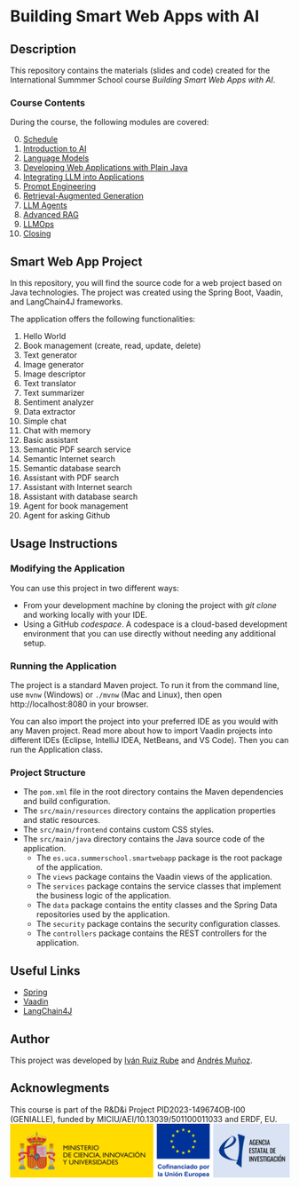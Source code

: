 # Building Smart Web Apps with AI

## Description
This repository contains the materials (slides and code) created for the International Summmer School course *Building 
Smart 
Web Apps with AI*.

### Course Contents
During the course, the following modules are covered:

0. [Schedule](./slides/0-Schedule.pdf)
1. [Introduction to AI](./slides/1-Introduction-to-AI.pdf)
2. [Language Models](./slides/2-Language-Models.pdf)
3. [Developing Web Applications with Plain Java](./slides/3-Developing-Web-Applications-with-Plain-Java.pdf)
4. [Integrating LLM into Applications](./slides/4-Integrating-LLM-in-applications.pdf)
5. [Prompt Engineering](./slides/5-Prompt-Engineering.pdf)
6. [Retrieval-Augmented Generation](./slides/6-Retrieval-Augmented-Generation-RAG.pdf)
7. [LLM Agents](./slides/7-LLM-Agents.pdf)
8. [Advanced RAG](./slides/8-Advanced-RAG.pdf)
9. [LLMOps](./slides/9-LLM-Ops.pdf)
10. [Closing](./slides/10-Closing.pdf)

## Smart Web App Project
In this repository, you will find the source code for a web project based on Java technologies.
The project was created using the Spring Boot, Vaadin, and LangChain4J frameworks.

The application offers the following functionalities:
1. Hello World
2. Book management (create, read, update, delete)
3. Text generator
4. Image generator
3. Image descriptor
4. Text translator
5. Text summarizer
6. Sentiment analyzer
7. Data extractor
8. Simple chat
9. Chat with memory
10. Basic assistant
11. Semantic PDF search service
12. Semantic Internet search 
13. Semantic database search
12. Assistant with PDF search
13. Assistant with Internet search
14. Assistant with database search
15. Agent for book management
16. Agent for asking Github

## Usage Instructions

### Modifying the Application
You can use this project in two different ways:
- From your development machine by cloning the project with *git clone* and working locally with your IDE.
- Using a GitHub *codespace*. A codespace is a cloud-based development environment that you can use 
  directly without needing any additional setup.

### Running the Application
The project is a standard Maven project. To run it from the command line, use `mvnw` (Windows) or `./mvnw` (Mac and Linux), then open http://localhost:8080 in your browser.

You can also import the project into your preferred IDE as you would with any Maven project. Read more about how to 
import Vaadin projects into different IDEs (Eclipse, IntelliJ IDEA, NetBeans, and VS Code). Then you can run the 
Application class.

### Project Structure
- The `pom.xml` file in the root directory contains the Maven dependencies and build configuration.
- The `src/main/resources` directory contains the application properties and static resources.
- The `src/main/frontend` contains custom CSS styles.
- The `src/main/java` directory contains the Java source code of the application.
  - The `es.uca.summerschool.smartwebapp` package is the root package of the application.
  - The `views` package contains the Vaadin views of the application.
  - The `services` package contains the service classes that implement the business logic of the application.
  - The `data` package contains the entity classes and the Spring Data repositories used by the application.
  - The `security` package contains the security configuration classes.
  - The `controllers` package contains the REST controllers for the application.

## Useful Links
- [Spring](https://spring.io)
- [Vaadin](https://vaadin.com)
- [LangChain4J](https://docs.langchain4j.dev/)

## Author
This project was developed by [Iván Ruiz Rube](https://www.linkedin.com/in/iv%C3%A1n-ruiz-rube-0970331a) and [Andrés Muñoz](https://es.linkedin.com/in/andr%C3%A9s-mu%C3%B1oz-ortega-52235415).

## Acknowlegments
This course is part of the R&D&i Project PID2023-149674OB-I00 (GENIALLE), funded by MICIU/AEI/10.13039/501100011033 and ERDF, EU. 
![](./MICIU+Cofinanciado+AEI.jpg)

